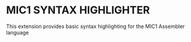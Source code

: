# MIC1 SYNTAX HIGHLIGHTER

This extension provides basic syntax highlighting for the MIC1 Assembler language

